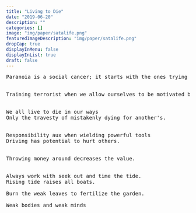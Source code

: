 ```yaml
---
title: "Living to Die"
date: "2019-06-20"
description: ""
categories: []
image: "img/paper/satalife.png"
featuredImageDescription: "img/paper/satalife.png"
dropCap: true
displayInMenu: false
displayInList: true
draft: false
---
```

<pre>
Paranoia is a social cancer; it starts with the ones trying to protect and grows into itself.


Training terrorist when we allow ourselves to be motivated by terror.


We all live to die in our ways
Only the travesty of mistakenly dying for another's.


Responsibility aux when wielding powerful tools
Driving has potential to hurt others.


Throwing money around decreases the value.


Always work with seek out and time the tide.
Rising tide raises all boats.

Burn the weak leaves to fertilize the garden.

Weak bodies and weak minds
</pre>